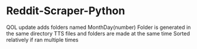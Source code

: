 # Reddit-Scraper-Python

QOL update adds folders named 
MonthDay(number)
Folder is generated in the same directory
TTS files and folders are made at the same time
Sorted relatively if ran multiple times
